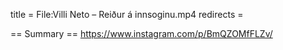 title = File:Villi Neto – Reiður á innsoginu.mp4
redirects =
>>>>

== Summary ==
https://www.instagram.com/p/BmQZOMfFLZv/